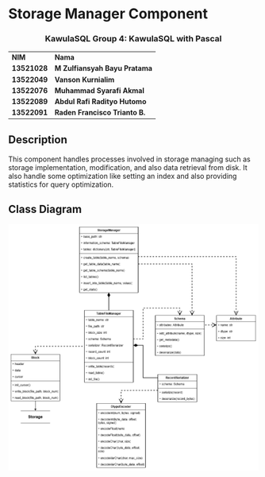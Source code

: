 # Storage Manager Component

<div align="center" id="contributor">
  <strong>
    <h3>KawulaSQL Group 4: KawulaSQL with Pascal</h3>
    <table align="center">
      <tr>
        <td>NIM</td>
        <td>Nama</td>
      </tr>
      <tr>
        <td>13521028</td>
        <td>M Zulfiansyah Bayu Pratama </td>
      </tr>
      <tr>
        <td>13522049</td>
        <td>Vanson Kurnialim</td>
      </tr>
      <tr>
        <td>13522076</td>
        <td>Muhammad Syarafi Akmal</td>
      </tr>
      <tr>
        <td>13522089</td>
        <td>Abdul Rafi Radityo Hutomo</td>
      </tr>
      <tr>
        <td>13522091</td>
        <td>Raden Francisco Trianto B.</td>
      </tr>
    </table>
  </strong>
</div>


## Description
This component handles processes involved in storage managing such as storage implementation, modification, and also data retrieval from disk. It also handle some optimization like setting an index and also providing statistics for query optimization.


## Class Diagram

![Storage Manager Class Diagram](/storage_manager_class_diagram.png)